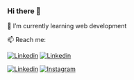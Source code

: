 ### Hi there 👋

🌱 I’m currently learning web development

📫 Reach me:

[![Linkedin](https://img.icons8.com/metro/52/000000/linkedin.png)](https://www.linkedin.com/in/beatrizadm/)
[![Linkedin](https://img.icons8.com/ios-glyphs/60/000000/linkedin-circled.png)](https://www.linkedin.com/in/beatrizadm/)


[![Linkedin](https://cdn1.iconfinder.com/data/icons/Keyamoon-IcoMoon--limited/32/linkedin.png)](https://www.linkedin.com/in/beatrizadm/)
[![Instagram](https://user-images.githubusercontent.com/37448340/87267194-5a2c8c80-c49d-11ea-95a5-993860580961.png)](https://www.instagram.com/beatrizadm/)


<!--
**beatrizadm/beatrizadm** is a ✨ _special_ ✨ repository because its `README.md` (this file) appears on your GitHub profile.

Here are some ideas to get you started:

- 🔭 I’m currently working on ...
- 🌱 I’m currently learning ...
- 👯 I’m looking to collaborate on ...
- 🤔 I’m looking for help with ...
- 💬 Ask me about ...
- 📫 How to reach me: ...
- 😄 Pronouns: ...
- ⚡ Fun fact: ...
-->

